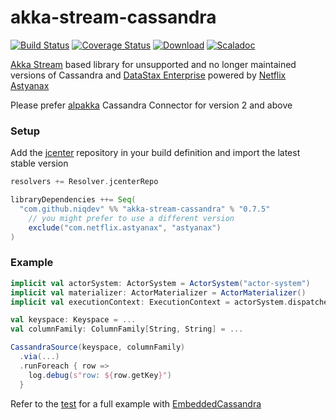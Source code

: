 # akka-stream-cassandra

[![Build Status][travis-image]][travis-url]
[![Coverage Status][coveralls-image]][coveralls-url]
[![Download][bintray-image]][bintray-url]
[![Scaladoc][scaladoc-image]][scaladoc-url]

[travis-image]: https://travis-ci.org/niqdev/akka-stream-cassandra.svg?branch=master
[travis-url]: https://travis-ci.org/niqdev/akka-stream-cassandra
[coveralls-image]: https://coveralls.io/repos/github/niqdev/akka-stream-cassandra/badge.svg?branch=master
[coveralls-url]: https://coveralls.io/github/niqdev/akka-stream-cassandra?branch=master
[bintray-image]: https://api.bintray.com/packages/niqdev/maven/akka-stream-cassandra/images/download.svg
[bintray-url]: https://bintray.com/niqdev/maven/akka-stream-cassandra/_latestVersion
[scaladoc-image]: https://img.shields.io/badge/scaladoc-online-orange.svg
[scaladoc-url]: https://niqdev.github.io/akka-stream-cassandra

[Akka Stream](https://doc.akka.io/docs/akka/2.5.6/scala/stream/index.html) based library
for unsupported and no longer maintained versions of Cassandra and [DataStax Enterprise](http://docs.datastax.com/en/archived/cassandra/1.2/index.html) powered by [Netflix Astyanax](https://github.com/Netflix/astyanax)

Please prefer [alpakka](https://developer.lightbend.com/docs/alpakka/current/cassandra.html) Cassandra Connector for version 2 and above

### Setup

Add the [jcenter](http://jcenter.bintray.com) repository in your build definition and import the latest stable version
```scala
resolvers += Resolver.jcenterRepo

libraryDependencies ++= Seq(
  "com.github.niqdev" %% "akka-stream-cassandra" % "0.7.5"
    // you might prefer to use a different version
    exclude("com.netflix.astyanax", "astyanax")
)
```

### Example

```scala
implicit val actorSystem: ActorSystem = ActorSystem("actor-system")
implicit val materializer: ActorMaterializer = ActorMaterializer()
implicit val executionContext: ExecutionContext = actorSystem.dispatcher

val keyspace: Keyspace = ...
val columnFamily: ColumnFamily[String, String] = ...

CassandraSource(keyspace, columnFamily)
  .via(...)
  .runForeach { row =>
    log.debug(s"row: ${row.getKey}")
  }
```
Refer to the [test](lib/src/test/scala/com/github/niqdev/stream/CassandraSourceSpec.scala) for a full example with [EmbeddedCassandra](https://github.com/Netflix/astyanax/search?q=EmbeddedCassandra)
